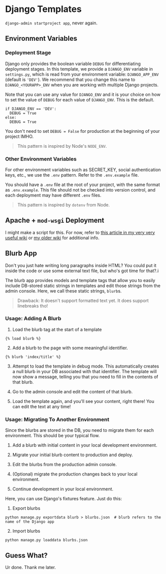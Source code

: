 # Django Templates

`django-admin startproject app`, never again.

## Environment Variables

### Deployment Stage

Django only provides the boolean variable `DEBUG` for differentiating deployment stages. In this template, we provide a `DJANGO_ENV` variable in `settings.py`, which is read from your environment variable: `DJANGO_APP_ENV` (default is `'DEV'`). We recommend that you change this name to `DJANGO_<YOURAPP>_ENV` when you are working with multiple Django projects.

Note that you can use any value for `DJANGO_ENV` and it is your choice on how to set the value of `DEBUG` for each value of `DJANGO_ENV`. This is the default.

```
if DJANGO_ENV == 'DEV':
  DEBUG = True
else:
  DEBUG = True
```

You don't need to set `DEBUG = False` for production at the beginning of your project IMHO.

> This pattern is inspired by Node's `NODE_ENV`.

### Other Environment Variables

For other environment variables such as SECRET_KEY, social authentication keys, etc., we use the `.env` pattern. Refer to the `.env.example` file.

You should have a `.env` file at the root of your project, with the same format as `.env.example`. This file should not be checked into version control, and each deployment may have different `.env` files.

> This pattern is inspired by `dotenv` from Node.

## Apache + `mod-wsgi` Deployment

I might make a script for this. For now, refer to [this article in my very very useful wiki](https://github.com/itsnamgyu/ugh/wiki/Django-Deployment-on-Apache) or [my older wiki](https://github.com/itsnamgyu/django-two/wiki) for additional info.

## Blurb App

Don't you just hate writing long paragraphs inside HTML? You could put it inside the code or use some external text file, but who's got time for that?.i

The blurb app provides models and template tags that allow you to easily include DB-stored static strings in templates and edit those strings from the admin console. Here, we call these static strings, `blurb`s.

> Drawback: It doesn't support formatted text yet. It does support linebreaks tho!

### Usage: Adding A Blurb

1. Load the blurb tag at the start of a template
```django-html
{% load blurb %}
```

2. Add a blurb to the page with some meaningful identifier.
```django-html
{% blurb 'index/title' %}
```

3. Attempt to load the template in debug mode. This automatically creates a null blurb in your DB associated with that identifier. The template will now show a message, telling you that you need to fill in the contents of that blurb.

4. Go to the admin console and edit the content of that blurb.

5. Load the template again, and you'll see your content, right there! You can edit the text at any time!

### Usage: Migrating To Another Environment

Since the blurbs are stored in the DB, you need to migrate them for each environment. This should be your typical flow.

1. Add a blurb with initial content in your local development environment.

2. Migrate your initial blurb content to production and deploy.

3. Edit the blurbs from the production admin console.

4. (Optional) migrate the production changes back to your local environment.

5. Continue development in your local environment.

Here, you can use Django's fixtures feature. Just do this:

1. Export blurbs
```
python manage.py exportdata blurb > blurbs.json  # blurb refers to the name of the Django app
```

2. Import blurbs
```
python manage.py loaddata blurbs.json
```

## Guess What?

Ur done. Thank me later.
